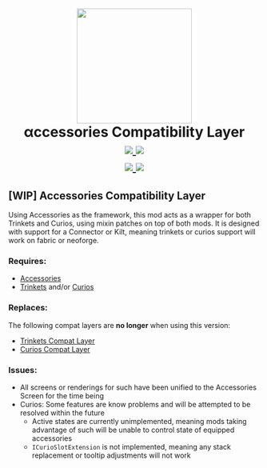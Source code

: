 <h1 align="center">
  <img src="https://cdn.modrinth.com/data/jtmvUHXj/14fabf4859e845b0bd6659daf2375be3e88f59ec.png" width=230>
  <br>
  αccessories Compatibility Layer
  <br>
  <a href="https://modrinth.com/mod/accessories-compatibility-layer/">
      <img src="https://img.shields.io/badge/-modrinth-gray?style=for-the-badge&labelColor=1bd96a&labelWidth=15&logo=modrinth&logoColor=white">
  </a>
  <a href="https://www.curseforge.com/minecraft/mc-mods/accessories-compatibility-layer">
      <img src="https://img.shields.io/badge/-curseforge-gray?style=for-the-badge&labelColor=f16436&labelWidth=15&logo=curseforge&logoColor=white">
  </a>
  <br>
  <a href="https://discord.gg/xrwHKktV2d">
      <img src="https://img.shields.io/discord/825828008644313089?label=wisp%20forest&logo=discord&logoColor=white&style=for-the-badge">
  </a>
  <a href="https://docs.wispforest.io/accessories/home/">
    <img src="https://img.shields.io/badge/Documentation-Link-SECRET_MESSAGE?link=https%3A%2F%2Fdocs.wispforest.io%2Faccessories%2Fhome%2F&logo=materialformkdocs&logoColor=white&color=blue&style=for-the-badge">
  </a>
</h1>

## [WIP] Accessories Compatibility Layer

Using Accessories as the framework, this mod acts as a wrapper for both Trinkets and Curios, using mixin patches on top of both mods. It is designed with support for a Connector or Kilt, meaning trinkets or curios support will work on fabric or neoforge.

### Requires: 
- [Accessories](https://modrinth.com/mod/accessories/)
- [Trinkets](https://modrinth.com/mod/trinkets) and/or [Curios](https://modrinth.com/mod/curios)

### Replaces: 
The following compat layers are **no longer** when using this version:
- [Trinkets Compat Layer](https://modrinth.com/mod/accessories-tc-layer)
- [Curios Compat Layer](https://modrinth.com/mod/accessories-cc-layer)

### Issues:
- All screens or renderings for such have been unified to the Accessories Screen for the time being
- Curios: Some features are know problems and will be attempted to be resolved within the future
  - Active states are currently unimplemented, meaning mods taking advantage of such will be unable to control state of equipped accessories
  - `ICurioSlotExtension` is not implemented, meaning any stack replacement or tooltip adjustments will not work
